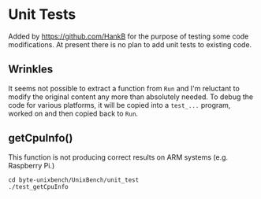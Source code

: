 # Unit Tests

Added by <https://github.com/HankB> for the purpose of testing some code modifications. At present there is no plan to add unit tests to existing code.

## Wrinkles

It seems not possible to extract a function from `Run` and I'm reluctant to modify the original content any more than absolutely needed. To debug the code for various platforms, it will be copied into a `test_...` program, worked on and then copied back to `Run`.

## getCpuInfo()

This function is not producing correct results on ARM systems (e.g. Raspberry Pi.)

```text
cd byte-unixbench/UnixBench/unit_test
./test_getCpuInfo
```
